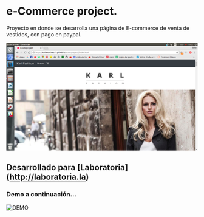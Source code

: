 # e-Commerce project.

Proyecto en donde se desarrolla una página de E-commerce de venta de vestidos, con pago en paypal.

![principal-view](assets/image/proyecto1.png)

## Desarrollado para [Laboratoria] (http://laboratoria.la)

### Demo a continuación...

![DEMO](assets/image/demo.gif)